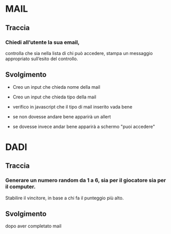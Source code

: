# MAIL

## Traccia

### Chiedi all’utente la sua email,

controlla che sia nella lista di chi può accedere,
stampa un messaggio appropriato sull’esito del controllo.

## Svolgimento

- Creo un input che chieda nome della mail
- Creo un input che chieda tipo della mail
- verifico in javascript che il tipo di mail inserito vada bene

- se non dovesse andare bene apparirà un allert

- se dovesse invece andar bene apparirà a schermo "puoi accedere"

# DADI

## Traccia

### Generare un numero random da 1 a 6, sia per il giocatore sia per il computer.

Stabilire il vincitore, in base a chi fa il punteggio più alto.

## Svolgimento

dopo aver completato mail
